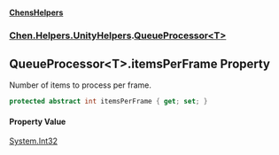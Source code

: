 
#### [ChensHelpers](./index 'index')

### [Chen.Helpers.UnityHelpers](./Chen-Helpers-UnityHelpers 'Chen.Helpers.UnityHelpers').[QueueProcessor&lt;T&gt;](./Chen-Helpers-UnityHelpers-QueueProcessor-T- 'Chen.Helpers.UnityHelpers.QueueProcessor&lt;T&gt;')

## QueueProcessor&lt;T&gt;.itemsPerFrame Property
Number of items to process per frame.  
```csharp
protected abstract int itemsPerFrame { get; set; }
```

#### Property Value
[System.Int32](https://docs.microsoft.com/en-us/dotnet/api/System.Int32 'System.Int32')  
